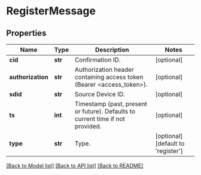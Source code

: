 # RegisterMessage

## Properties
Name | Type | Description | Notes
------------ | ------------- | ------------- | -------------
**cid** | **str** | Confirmation ID. | [optional] 
**authorization** | **str** | Authorization header containing access token (Bearer &lt;access_token&gt;). | [optional] 
**sdid** | **str** | Source Device ID. | [optional] 
**ts** | **int** | Timestamp (past, present or future). Defaults to current time if not provided. | [optional] 
**type** | **str** | Type. | [optional] [default to 'register']

[[Back to Model list]](../README.md#documentation-for-models) [[Back to API list]](../README.md#documentation-for-api-endpoints) [[Back to README]](../README.md)


